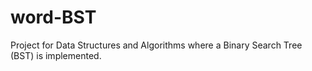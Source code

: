 # word-BST
Project for Data Structures and Algorithms where a Binary Search Tree (BST) is implemented.

